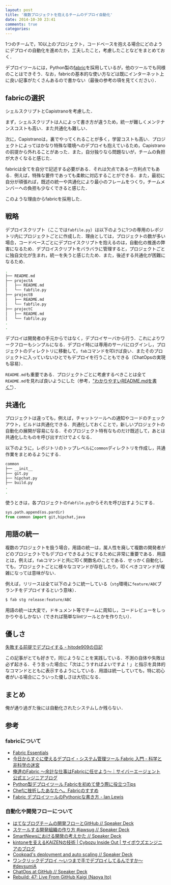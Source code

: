 ```yaml
---
layout: post
title: '複数プロジェクトを抱えるチームのデプロイ自動化'
date: 2014-10-30 23:41
comments: true
categories: 
---
```


1つのチームで，10以上のプロジェクト，コードベースを抱える場合にどのようにデプロイの自動化を進めたか，工夫したこと，考慮したことなどをまとめておく．

デプロイツールには，Python製の[fabric](http://www.fabfile.org/en/latest/)を採用しているが，他のツールでも同様のことはできそう．なお，fabricの基本的な使い方などは既にインターネット上に良い記事がたくさんあるので書かない（最後の参考の項を見てください）．


## fabricの選択

シェルスクリプトとCapistranoを考慮した．

まず，シェルスクリプトは人によって書き方が違うため，統一が難しくメンテナンスコストも高い．また共通化も難しい．

次に，Capistranoは，裏でやってくれることが多く，学習コストも高い．プロジェクトによってはかなり特殊な環境へのデプロイも抱えているため，Capistranoの前提から外れることがあった．また，自分独りなら問題ないが，チームの負担が大きくなると感じた．

fabricは全てを自分で記述する必要がある．それは欠点である一方利点でもある．例えば，特殊な要件であっても柔軟に対応することができる．また，最初に自分が頑張れば，既述の統一や共通化により最小のフレームをつくり，チームメンバーへの負担も少なくできると感じた．

このような理由からfabricを採用した．

## 戦略

デプロイスクリプト（ここでは`fabfile.py`）は以下のように1つの専用のレポジトリ内にプロジェクトごとに作成した．理由としては，プロジェクトの数が多い場合，コードベースごとにデプロイスクリプトを抱えるのは，自動化の推進の弊害になるため．デプロイスクリプトをバラバラに管理すると，プロジェクトごとに独自文化が生まれ，統一を失うと感じたため．また，後述する共通化が困難になるため．

```bash
.
├── README.md
├── projectA
│   ├── README.md
│   └── fabfile.py
├── projectB
│   ├── README.md
│   └── fabfile.py
├── projectC
│   ├── README.md
│   └── fabfile.py
.
.
```

デプロイは開発者の手元からではなく，デプロイサーバから行う．これによりワークフローもシンプルになる．デプロイ時には専用のサーバにログインし，プロジェクトのディレクトリに移動して，`fab`コマンドを叩けば良い．またそのプロジェクトに入っていないひとでもデプロイを行うこともできる（ChatOpsの実現も容易）．

`README.md`も重要である．プロジェクトごとに考慮するべきことは全て`README.md`を見れば良いようにした（参考，["わかりやすいREADME.mdを書く"](http://deeeet.com/writing/2014/07/31/readme/)）．

## 共通化

プロジェクトは違っても，例えば，チャットツールへの通知やコードのチェックアウト，ビルドは共通化できる．共通化しておくことで，新しいプロジェクトの自動化の展開が容易になる．そのプロジェクト特有なものだけ既述して，あとは共通化したものを呼び出すだけでよくなる．

以下のように，レポジトリのトップレベルに`common`ディレクトリを作成し，共通作業をまとめるようにする．

```bash
common
├── __init__
├── git.py
├── hipchat.py
├── build.py
.
.
```

使うときは，各プロジェクトの`fabfile.py`からそれを呼び出すようにする．

```python
sys.path.append(os.pardir)
from common import git,hipchat,java
```

## 用語の統一

複数のプロジェクトを扱う場合，用語の統一は，属人性を廃して複数の開発者がどのプロジェクトでもデプロイできるようにするために非常に重要である．用語とは，例えば，`fab`コマンドと共に叩く関数名のことである．せっかく自動化しても，プロジェクトごとに様々なコマンドが存在したり，叩くべきコマンドが複雑になっては意味がない．

例えば，リリースは全て以下のように統一している（`stg`環境に`feature/ABC`ブランチをデプロイするという意味）．

```bash
$ fab stg release:feature/ABC
```

用語の統一は大変で，ドキュメント等でチームに周知し，コードレビューをしっかりやるしかない（できれば簡単なlintツールとかを作りたい）．

## 優しさ

[失敗する前提でデプロイする - hitode909の日記](http://hitode909.hatenablog.com/entry/2014/02/01/154226)

この記事がとても好きで，同じようなことを実践している．不測の自体や失敗は必ず起きる．そう言った場合に「次はこうすればよいですよ！」と指示を具体的なコマンドとともに表示するようにしている．用語は統一していても，特に初心者がいる場合にこういった優しさは大切になる．

## まとめ

俺が通り過ぎた後には自動化されたシステムしか残らない．

## 参考

### fabricについて

- [Fabric Essentials](http://www.slideshare.net/mumumu/fabric-essentials-28142569)
- [今日からすぐに使えるデプロイ・システム管理ツール Fabric 入門 - 科学と非科学の迷宮](http://shiumachi.hatenablog.com/entry/20130414/1365920515)
- [俺達のFabric 〜余計な仕事はFabricに任せよう〜｜サイバーエージェント 公式エンジニアブログ](http://ameblo.jp/principia-ca/entry-11925739692.html)
- [Python製デプロイツール Fabricを初めて使う際に役立つTips](http://dekokun.github.io/posts/2013-04-07.html)
- [Chefに挫折したあなたへ。Fabricのすすめ](http://hozumi.github.io/2013/03/chef-fabric-ja.html)
- [Fabric デプロイツールのPythonicな書き方 - Ian Lewis](http://www.ianlewis.org/jp/fabric-pythonic)

### 自動化や開発フローについて

- [はてなブログチームの開発フローとGitHub // Speaker Deck](https://speakerdeck.com/shibayu36/hatenaburogutimufalsekai-fa-hurotogithub)
- [スケールする開発組織の作り方 #jawsug // Speaker Deck](https://speakerdeck.com/naoya/sukerusurukai-fa-zu-zhi-falsezuo-rifang-number-jawsug)
- [SmartNewsにおける開発の考えかた // Speaker Deck](https://speakerdeck.com/kaiseh/smartnewsniokerukai-fa-falsekao-ekata)
- [kintoneを支えるKAIZENの技術 | Cybozu Inside Out | サイボウズエンジニアのブログ](http://developer.cybozu.co.jp/tech/?p=7021)
- [Cookpad's deployment and auto scaling // Speaker Deck](https://speakerdeck.com/mirakui/cookpads-deployment-and-auto-scaling)
- [ワンクリックデプロイ 〜いつまで手でデプロイしてるんですか〜 #devsumiA](http://www.slideshare.net/Ryuzee/devsumia)
- [ChatOps at GitHub // Speaker Deck](https://speakerdeck.com/jnewland/chatops-at-github)
- [Rebuild: 47: Live From GitHub Kaigi (Naoya Ito)](http://rebuild.fm/47/)
